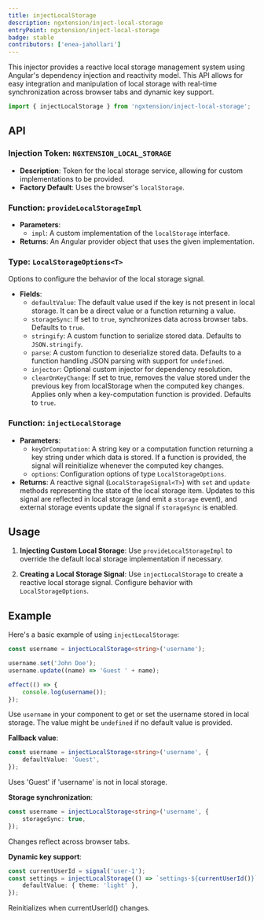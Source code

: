 ```yaml
---
title: injectLocalStorage
description: ngxtension/inject-local-storage
entryPoint: ngxtension/inject-local-storage
badge: stable
contributors: ['enea-jahollari']
---
```


This injector provides a reactive local storage management system using Angular's dependency injection and reactivity model. This API allows for easy integration and manipulation of local storage with real-time synchronization across browser tabs and dynamic key support.

```ts
import { injectLocalStorage } from 'ngxtension/inject-local-storage';
```

## API

### Injection Token: `NGXTENSION_LOCAL_STORAGE`

- **Description**: Token for the local storage service, allowing for custom implementations to be provided.
- **Factory Default**: Uses the browser's `localStorage`.

### Function: `provideLocalStorageImpl`

- **Parameters**:
  - `impl`: A custom implementation of the `localStorage` interface.
- **Returns**: An Angular provider object that uses the given implementation.

### Type: `LocalStorageOptions<T>`

Options to configure the behavior of the local storage signal.

- **Fields**:
  - `defaultValue`: The default value used if the key is not present in local storage. It can be a direct value or a function returning a value.
  - `storageSync`: If set to `true`, synchronizes data across browser tabs. Defaults to `true`.
  - `stringify`: A custom function to serialize stored data. Defaults to `JSON.stringify`.
  - `parse`: A custom function to deserialize stored data. Defaults to a function handling JSON parsing with support for `undefined`.
  - `injector`: Optional custom injector for dependency resolution.
  - `clearOnKeyChange`: If set to true, removes the value stored under the previous key from localStorage when the computed key changes. Applies only when a key-computation function is provided. Defaults to `true`.

### Function: `injectLocalStorage`

- **Parameters**:
  - `keyOrComputation`: A string key or a computation function returning a key string under which data is stored. If a function is provided, the signal will reinitialize whenever the computed key changes.
  - `options`: Configuration options of type `LocalStorageOptions`.
- **Returns**: A reactive signal (`LocalStorageSignal<T>`) with `set` and `update` methods representing the state of the local storage item. Updates to this signal are reflected in local storage (and emit a `storage` event), and external storage events update the signal if `storageSync` is enabled.

## Usage

1. **Injecting Custom Local Storage**:
   Use `provideLocalStorageImpl` to override the default local storage implementation if necessary.

2. **Creating a Local Storage Signal**:
   Use `injectLocalStorage` to create a reactive local storage signal. Configure behavior with `LocalStorageOptions`.

## Example

Here's a basic example of using `injectLocalStorage`:

```typescript
const username = injectLocalStorage<string>('username');

username.set('John Doe');
username.update((name) => 'Guest ' + name);

effect(() => {
	console.log(username());
});
```

Use `username` in your component to get or set the username stored in local storage. The value might be `undefined` if no default value is provided.

**Fallback value**:

```typescript
const username = injectLocalStorage<string>('username', {
	defaultValue: 'Guest',
});
```

Uses 'Guest' if 'username' is not in local storage.

**Storage synchronization**:

```typescript
const username = injectLocalStorage<string>('username', {
	storageSync: true,
});
```

Changes reflect across browser tabs.

**Dynamic key support**:

```typescript
const currentUserId = signal('user-1');
const settings = injectLocalStorage(() => `settings-${currentUserId()}`, {
	defaultValue: { theme: 'light' },
});
```

Reinitializes when currentUserId() changes.
